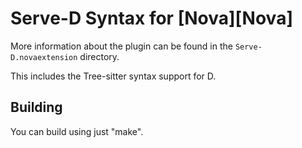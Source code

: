 # Serve-D Syntax for [Nova][Nova]

More information about the plugin can be found in the
`Serve-D.novaextension` directory.

This includes the Tree-sitter syntax support for D.

## Building

You can build using just "make".
